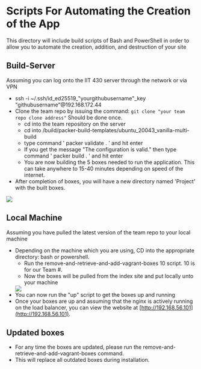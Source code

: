 # Scripts For Automating the Creation of the App

This directory will include build scripts of Bash and PowerShell in order to allow you to automate the creation, addition, and destruction of your site

## Build-Server
Assuming you can log onto the IIT 430 server through the network or via VPN
* ssh -i ~/.ssh/id_ed25519_"yourgithubusername"_key "githubusername"@192.168.172.44
* Clone the team repo by issuing the command: `git clone "your team repo clone address"` Should be done once.
  * cd into the team repository on the server
  * cd into /build/packer-build-templates/ubuntu_20043_vanilla-multi-build
  * type command ' packer validate . ' and hit enter
  * If you get the message "The configuration is valid." then type command ' packer build . ' and hit enter
  * You are now building the 5 boxes needed to run the application. This can take anywhere to 15-40 minutes depending on speed of the internet.
* After completion of boxes, you will have a new directory named 'Project' with the built boxes.
 <img src ="https://github.com/illinoistech-itm/2022-team10w/blob/main/screenshots/Screenshot%20(118).png">

## Local Machine
Assuming you have pulled the latest version of the team repo to your local machine
* Depending on the machine which you are using, CD into the appropriate directory: bash or powershell.
  * Run the remove-and-retrieve-and-add-vagrant-boxes 10 script. 10 is for our Team #.
  * Now the boxes will be pulled from the index site and put locally unto your machine
   <img src ="https://github.com/illinoistech-itm/2022-team10w/blob/main/screenshots/Screenshot%20(119).png">
* You can now run the "up" script to get the boxes up and running
* Once your boxes are up and assuming that the nginx is actively running on the load balancer, you can view the website at [http://192.168.56.101](http://192.168.56.101).

## Updated boxes
* For any time the boxes are updated, please run the remove-and-retrieve-and-add-vagrant-boxes command.
* This will replace all outdated boxes during installation. 
